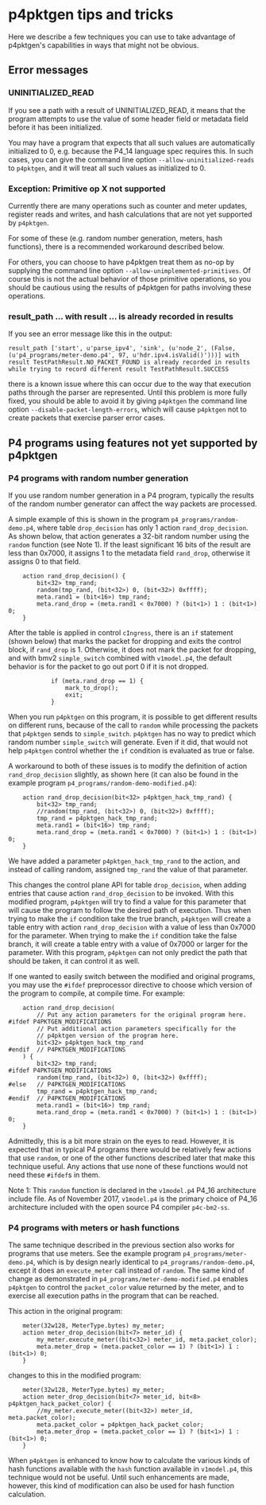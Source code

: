 # p4pktgen tips and tricks

Here we describe a few techniques you can use to take advantage of
p4pktgen's capabilities in ways that might not be obvious.


## Error messages


### UNINITIALIZED_READ

If you see a path with a result of UNINITIALIZED_READ, it means that
the program attempts to use the value of some header field or metadata
field before it has been initialized.

You may have a program that expects that all such values are
automatically initialized to 0, e.g. because the P4_14 language spec
requires this.  In such cases, you can give the command line option
`--allow-uninitialized-reads` to `p4pktgen`, and it will treat all
such values as initialized to 0.


### Exception: Primitive op X not supported

Currently there are many operations such as counter and meter updates,
register reads and writes, and hash calculations that are not yet
supported by `p4pktgen`.

For some of these (e.g. random number generation, meters, hash
functions), there is a recommended workaround described below.

For others, you can choose to have p4pktgen treat them as no-op by
supplying the command line option `--allow-unimplemented-primitives`.
Of course this is not the actual behavior of those primitive
operations, so you should be cautious using the results of p4pktgen
for paths involving these operations.


### result_path ... with result ... is already recorded in results

If you see an error message like this in the output:

    result_path ['start', u'parse_ipv4', 'sink', (u'node_2', (False, (u'p4_programs/meter-demo.p4', 97, u'hdr.ipv4.isValid()')))] with result TestPathResult.NO_PACKET_FOUND is already recorded in results while trying to record different result TestPathResult.SUCCESS

there is a known issue where this can occur due to the way that
execution paths through the parser are represented.  Until this
problem is more fully fixed, you should be able to avoid it by giving
`p4pktgen` the command line option `--disable-packet-length-errors`,
which will cause `p4pktgen` not to create packets that exercise parser
error cases.


## P4 programs using features not yet supported by p4pktgen

### P4 programs with random number generation

If you use random number generation in a P4 program, typically the
results of the random number generator can affect the way packets are
processed.

A simple example of this is shown in the program
`p4_programs/random-demo.p4`, where table `drop_decision` has only 1
action `rand_drop_decision`.  As shown below, that action generates a
32-bit random number using the `random` function (see Note 1).  If the
least significant 16 bits of the result are less than 0x7000, it
assigns 1 to the metadata field `rand_drop`, otherwise it assigns 0 to
that field.

```
    action rand_drop_decision() {
        bit<32> tmp_rand;
        random(tmp_rand, (bit<32>) 0, (bit<32>) 0xffff);
        meta.rand1 = (bit<16>) tmp_rand;
        meta.rand_drop = (meta.rand1 < 0x7000) ? (bit<1>) 1 : (bit<1>) 0;
    }
```

After the table is applied in control `cIngress`, there is an `if`
statement (shown below) that marks the packet for dropping and exits
the control block, if `rand_drop` is 1.  Otherwise, it does not mark
the packet for dropping, and with bmv2 `simple_switch` combined with
`v1model.p4`, the default behavior is for the packet to go out port 0
if it is not dropped.

```
            if (meta.rand_drop == 1) {
                mark_to_drop();
                exit;
            }
```

When you run `p4pktgen` on this program, it is possible to get
different results on different runs, because of the call to `random`
while processing the packets that `p4pktgen` sends to `simple_switch`.
`p4pktgen` has no way to predict which random number `simple_switch`
will generate.  Even if it did, that would not help `p4pktgen` control
whether the `if` condition is evaluated as true or false.

A workaround to both of these issues is to modify the definition of
action `rand_drop_decision` slightly, as shown here (it can also be
found in the example program `p4_programs/random-demo-modified.p4`):

```
    action rand_drop_decision(bit<32> p4pktgen_hack_tmp_rand) {
        bit<32> tmp_rand;
        //random(tmp_rand, (bit<32>) 0, (bit<32>) 0xffff);
        tmp_rand = p4pktgen_hack_tmp_rand;
        meta.rand1 = (bit<16>) tmp_rand;
        meta.rand_drop = (meta.rand1 < 0x7000) ? (bit<1>) 1 : (bit<1>) 0;
    }
```

We have added a parameter `p4pktgen_hack_tmp_rand` to the action, and
instead of calling random, assigned `tmp_rand` the value of that
parameter.

This changes the control plane API for table `drop_decision`, when
adding entries that cause action `rand_drop_decision` to be invoked.
With this modified program, `p4pktgen` will try to find a value for
this parameter that will cause the program to follow the desired path
of execution.  Thus when trying to make the `if` condition take the
true branch, `p4pktgen` will create a table entry with action
`rand_drop_decision` with a value of less than 0x7000 for the
parameter.  When trying to make the `if` condition take the false
branch, it will create a table entry with a value of 0x7000 or larger
for the parameter.  With this program, `p4pktgen` can not only predict
the path that should be taken, it can control it as well.

If one wanted to easily switch between the modified and original
programs, you may use the `#ifdef` preprocessor directive to choose
which version of the program to compile, at compile time.  For
example:

```
    action rand_drop_decision(
        // Put any action parameters for the original program here.
#ifdef P4PKTGEN_MODIFICATIONS
        // Put additional action parameters specifically for the
        // p4pktgen version of the program here.
        bit<32> p4pktgen_hack_tmp_rand
#endif  // P4PKTGEN_MODIFICATIONS
    ) {
        bit<32> tmp_rand;
#ifdef P4PKTGEN_MODIFICATIONS
        random(tmp_rand, (bit<32>) 0, (bit<32>) 0xffff);
#else   // P4PKTGEN_MODIFICATIONS
        tmp_rand = p4pktgen_hack_tmp_rand;
#endif  // P4PKTGEN_MODIFICATIONS
        meta.rand1 = (bit<16>) tmp_rand;
        meta.rand_drop = (meta.rand1 < 0x7000) ? (bit<1>) 1 : (bit<1>) 0;
    }
```

Admittedly, this is a bit more strain on the eyes to read.  However,
it is expected that in typical P4 programs there would be relatively
few actions that use `random`, or one of the other functions described
later that make this technique useful.  Any actions that use none of
these functions would not need these `#ifdef`s in them.


Note 1: This `random` function is declared in the `v1model.p4` P4_16
architecture include file.  As of November 2017, `v1model.p4` is the
primary choice of P4_16 architecture included with the open source P4
compiler `p4c-bm2-ss`.


### P4 programs with meters or hash functions

The same technique described in the previous section also works for
programs that use meters.  See the example program
`p4_programs/meter-demo.p4`, which is by design nearly identical to
`p4_programs/random-demo.p4`, except it does an `execute_meter` call
instead of `random`.  The same kind of change as demonstrated in
`p4_programs/meter-demo-modified.p4` enables `p4pktgen` to control the
`packet_color` value returned by the meter, and to exercise all
execution paths in the program that can be reached.

This action in the original program:
```
    meter(32w128, MeterType.bytes) my_meter;
    action meter_drop_decision(bit<7> meter_id) {
        my_meter.execute_meter((bit<32>) meter_id, meta.packet_color);
        meta.meter_drop = (meta.packet_color == 1) ? (bit<1>) 1 : (bit<1>) 0;
    }
```
changes to this in the modified program:
```
    meter(32w128, MeterType.bytes) my_meter;
    action meter_drop_decision(bit<7> meter_id, bit<8> p4pktgen_hack_packet_color) {
        //my_meter.execute_meter((bit<32>) meter_id, meta.packet_color);
        meta.packet_color = p4pktgen_hack_packet_color;
        meta.meter_drop = (meta.packet_color == 1) ? (bit<1>) 1 : (bit<1>) 0;
    }
```

When `p4pktgen` is enhanced to know how to calculate the various kinds
of hash functions available with the `hash` function available in
`v1model.p4`, this technique would not be useful.  Until such
enhancements are made, however, this kind of modification can also be
used for hash function calculation.
